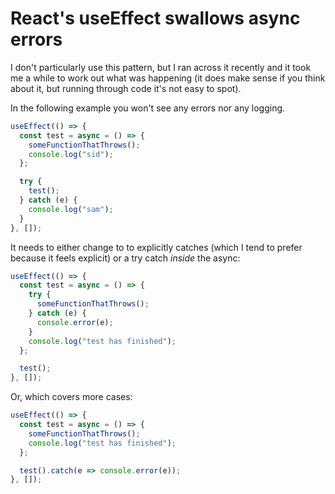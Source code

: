 # React's useEffect swallows async errors

I don't particularly use this pattern, but I ran across it recently and it took me a while to work out what was happening (it does make sense if you think about it, but running through code it's not easy to spot).

In the following example you won't see any errors nor any logging.

```js
useEffect(() => {
  const test = async = () => {
    someFunctionThatThrows();
    console.log("sid");
  };

  try {
    test();
  } catch (e) {
    console.log("sam");
  }
}, []);
```

It needs to either change to to explicitly catches (which I tend to prefer because it feels explicit) or a try catch _inside_ the async:

```js
useEffect(() => {
  const test = async = () => {
    try {
      someFunctionThatThrows();
    } catch (e) {
      console.error(e);
    }
    console.log("test has finished");
  };

  test();
}, []);
```

Or, which covers more cases:

```js
useEffect(() => {
  const test = async = () => {
    someFunctionThatThrows();
    console.log("test has finished");
  };

  test().catch(e => console.error(e));
}, []);
```
